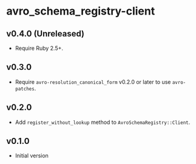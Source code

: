 # avro_schema_registry-client

## v0.4.0 (Unreleased)
- Require Ruby 2.5+.

## v0.3.0
- Require `avro-resolution_canonical_form` v0.2.0 or later to use
  `avro-patches`.

## v0.2.0
- Add `register_without_lookup` method to `AvroSchemaRegistry::Client`.

## v0.1.0
- Initial version
